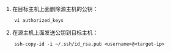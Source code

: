 1. 在目标主机上面删除源主机的公钥：
```shell
    vi authorized_keys
```
2. 在源主机上面发送公钥到目标主机：
```shell
    ssh-copy-id -i ~/.ssh/id_rsa.pub <username>@<target-ip>
```

